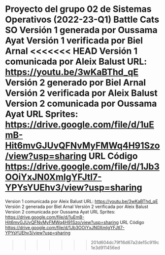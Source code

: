 Proyecto del grupo 02 de Sistemas Operativos (2022-23-Q1)
Battle Cats SO
Versión 1 generada por Oussama Ayat
Versión 1 verificada por Biel Arnal
<<<<<<< HEAD
Versión 1 comunicada por Aleix Balust
URL: https://youtu.be/3wKaBThd_qE
Versión 2 generado por Biel Arnal
Versión 2 verificada por Aleix Balust 
Version 2 comunicada por Oussama Ayat 
URL Sprites: https://drive.google.com/file/d/1uEmB-Hit6mvGJUvQFNvMyFMWq4H91Szo/view?usp=sharing 
URL Código https://drive.google.com/file/d/1Jb3OOiYxJN0XmIgYFJtl7-YPYsYUEhv3/view?usp=sharing
=======
Version 1 comunicada por Aleix Balust
URL: https://youtu.be/3wKaBThd_qE
Versión 2 generada por Biel Arnal
Versión 2 verificada por Aleix Balust
Version 2 comunicada por Oussama Ayat
URL Sprites: 
https://drive.google.com/file/d/1uEmB-Hit6mvGJUvQFNvMyFMWq4H91Szo/view?usp=sharing
URL Código
https://drive.google.com/file/d/1Jb3OOiYxJN0XmIgYFJtl7-YPYsYUEhv3/view?usp=sharing
>>>>>>> 201d604dc79f16d67a2de15c919c1e3d911456ed
